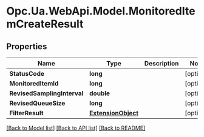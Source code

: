 # Opc.Ua.WebApi.Model.MonitoredItemCreateResult

## Properties

Name | Type | Description | Notes
------------ | ------------- | ------------- | -------------
**StatusCode** | **long** |  | [optional] 
**MonitoredItemId** | **long** |  | [optional] 
**RevisedSamplingInterval** | **double** |  | [optional] 
**RevisedQueueSize** | **long** |  | [optional] 
**FilterResult** | [**ExtensionObject**](ExtensionObject.md) |  | [optional] 

[[Back to Model list]](../README.md#documentation-for-models) [[Back to API list]](../README.md#documentation-for-api-endpoints) [[Back to README]](../README.md)


